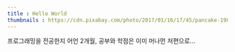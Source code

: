 ```yaml
---
title : Hello World
thumbnails : https://cdn.pixabay.com/photo/2017/01/16/17/45/pancake-1984716_1280.jpg
---
```


프로그래밍을 전공한지 어언 2개월, 공부와 학점은 이미 머나먼 저편으로...
